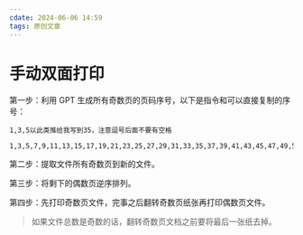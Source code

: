 ```yaml
---
cdate: 2024-06-06 14:59
tags: 原创文章 
---
```


# 手动双面打印

第一步：利用 GPT 生成所有奇数页的页码序号，以下是指令和可以直接复制的序号：

```
1,3,5以此类推给我写到35，注意逗号后面不要有空格
```

```
1,3,5,7,9,11,13,15,17,19,21,23,25,27,29,31,33,35,37,39,41,43,45,47,49,51,53,55,57,59,61,63,65,67,69,71,73,75,77,79,81,83,85,87,89,91,93,95,97,99,101,103,105,107,109,111,113,115,117,119,121,123,125,127,129,131,133,135,137,139,141,143,145,147,149,151,153,155,157,159,161,163,165,167,169,171,173,175,177,179,181,183,185,187,189,191,193,195,197,199,201,203,205,207,209,211,213,215,217,219,221,223,225,227,229,231,233,235,237,239,241,243,245,247,249,251,253,255,257,259,261,263,265,267,269,271,273,275,277,279,281,283,285,287,289,291,293,295,297,299,301,303,305,307,309,311,313,315,317,319,321,323,325,327,329,331,333,335,337,339,341,343,345,347,349,351,353,355,357,359,361,363,365,367,369,371,373,375,377,379,381,383,385,387,389,391,393,395,397,399,401,403,405,407,409,411,413,415,417,419,421,423,425,427,429,431,433,435,437,439,441,443,445,447,449,451,453,455,457,459,461,463,465,467,469,471,473,475,477,479,481,483,485,487,489,491,493,495,497,499
```

第二步：提取文件所有奇数页到新的文件。

第三步：将剩下的偶数页逆序排列。

第四步：先打印奇数页文件，完事之后翻转奇数页纸张再打印偶数页文件。

> 如果文件总数是奇数的话，翻转奇数页文档之前要将最后一张纸去掉。